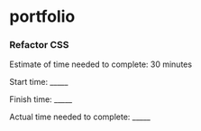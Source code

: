 # portfolio

### Refactor CSS

Estimate of time needed to complete: 30 minutes

Start time: _____

Finish time: _____

Actual time needed to complete: _____